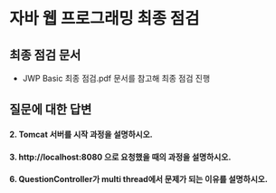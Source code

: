 # 자바 웹 프로그래밍 최종 점검
## 최종 점검 문서 
* JWP Basic 최종 점검.pdf 문서를 참고해 최종 점검 진행

## 질문에 대한 답변
#### 2. Tomcat 서버를 시작 과정을 설명하시오.


#### 3. http://localhost:8080 으로 요청했을 때의 과정을 설명하시오.


#### 6. QuestionController가 multi thread에서 문제가 되는 이유를 설명하시오.
